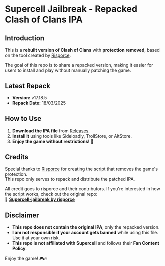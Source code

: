 # Supercell Jailbreak - Repacked Clash of Clans IPA

## Introduction
This is a **rebuilt version of Clash of Clans** with **protection removed**, based on the tool created by [Risporce](https://github.com/risporce/Supercell-jailbreak).  

The goal of this repo is to share a repacked version, making it easier for users to install and play without manually patching the game.  

## Latest Repack
- **Version:** v17.18.5
- **Repack Date:** 18/03/2025  

## How to Use
1. **Download the IPA file** from [Releases](https://github.com/lethanhofficial/coc_repacked/releases).
2. **Install it** using tools like Sideloadly, TrollStore, or AltStore.
3. **Enjoy the game without restrictions!** 🚀  

## Credits
Special thanks to [Risporce](https://github.com/risporce) for creating the script that removes the game's protection.  
This repo only serves to repack and distribute the patched IPA.  

All credit goes to risporce and their contributors. If you're interested in how the script works, check out the original repo:  
🔗 **[Supercell-jailbreak by risporce](https://github.com/risporce/Supercell-jailbreak)**  

## Disclaimer
- **This repo does not contain the original IPA**, only the repacked version.  
- **I am not responsible if your account gets banned** while using this file. Use it at your own risk.  
- **This repo is not affiliated with Supercell** and follows their **Fan Content Policy**.  

Enjoy the game! 🎮🔥  
